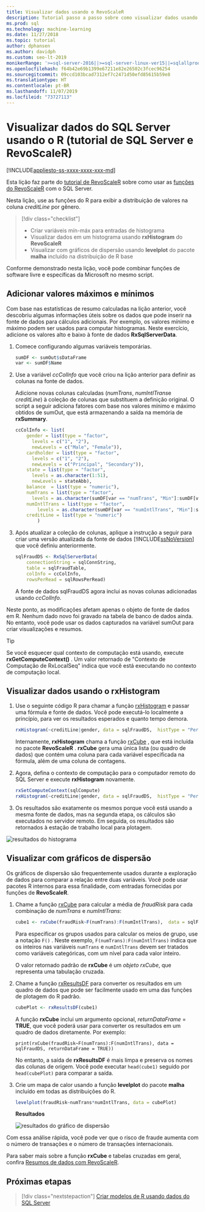 ```yaml
---
title: Visualizar dados usando o RevoScaleR
description: Tutorial passo a passo sobre como visualizar dados usando a linguagem R no SQL Server.
ms.prod: sql
ms.technology: machine-learning
ms.date: 11/27/2018
ms.topic: tutorial
author: dphansen
ms.author: davidph
ms.custom: seo-lt-2019
monikerRange: '>=sql-server-2016||>=sql-server-linux-ver15||=sqlallproducts-allversions'
ms.openlocfilehash: f64b42e69b1399e67211e82e26502c3fcec96254
ms.sourcegitcommit: 09ccd103bcad7312ef7c2471d50efd85615b59e8
ms.translationtype: HT
ms.contentlocale: pt-BR
ms.lasthandoff: 11/07/2019
ms.locfileid: "73727113"
---
```

#  <a name="visualize-sql-server-data-using-r-sql-server-and-revoscaler-tutorial"></a>Visualizar dados do SQL Server usando o R (tutorial de SQL Server e RevoScaleR)
[!INCLUDE[appliesto-ss-xxxx-xxxx-xxx-md](../../includes/appliesto-ss-xxxx-xxxx-xxx-md.md)]

Esta lição faz parte do [tutorial de RevoScaleR](deepdive-data-science-deep-dive-using-the-revoscaler-packages.md) sobre como usar as [funções do RevoScaleR](https://docs.microsoft.com/machine-learning-server/r-reference/revoscaler/revoscaler) com o SQL Server.

Nesta lição, use as funções do R para exibir a distribuição de valores na coluna *creditLine* por gênero.

> [!div class="checklist"]
> * Criar variáveis mín-máx para entradas de histograma
> * Visualizar dados em um histograma usando **rxHistogram** do **RevoScaleR**
> * Visualizar com gráficos de dispersão usando **levelplot** do pacote **malha** incluído na distribuição de R base

Conforme demonstrado nesta lição, você pode combinar funções de software livre e específicas da Microsoft no mesmo script.

## <a name="add-maximum-and-minimum-values"></a>Adicionar valores máximos e mínimos

Com base nas estatísticas de resumo calculadas na lição anterior, você descobriu algumas informações úteis sobre os dados que pode inserir na fonte de dados para cálculos adicionais. Por exemplo, os valores mínimo e máximo podem ser usados para computar histogramas. Neste exercício, adicione os valores alto e baixo à fonte de dados **RxSqlServerData**.

1. Comece configurando algumas variáveis temporárias.
  
    ```R
    sumDF <- sumOut$sDataFrame
    var <- sumDF$Name
    ```
  
2. Use a variável *ccColInfo* que você criou na lição anterior para definir as colunas na fonte de dados.
  
   Adicione novas colunas calculadas (*numTrans*, *numIntlTrans*e *creditLine*) à coleção de colunas que substituem a definição original. O script a seguir adiciona fatores com base nos valores mínimo e máximo obtidos de sumOut, que está armazenando a saída na memória de **rxSummary**. 
  
    ```R 
    ccColInfo <- list(
        gender = list(type = "factor",
          levels = c("1", "2"), 
          newLevels = c("Male", "Female")),
        cardholder = list(type = "factor",
          levels = c("1", "2"), 
          newLevels = c("Principal", "Secondary")), 
        state = list(type = "factor", 
          levels = as.character(1:51), 
          newLevels = stateAbb), 
        balance  = list(type = "numeric"),
        numTrans = list(type = "factor", 
          levels = as.character(sumDF[var == "numTrans", "Min"]:sumDF[var == "numTrans", "Max"])),
        numIntlTrans = list(type = "factor",  
            levels = as.character(sumDF[var == "numIntlTrans", "Min"]:sumDF[var =="numIntlTrans", "Max"])),
        creditLine = list(type = "numeric")
            )
    ```
  
3. Após atualizar a coleção de colunas, aplique a instrução a seguir para criar uma versão atualizada da fonte de dados [!INCLUDE[ssNoVersion](../../includes/ssnoversion-md.md)] que você definiu anteriormente.
  
    ```R
    sqlFraudDS <- RxSqlServerData(
        connectionString = sqlConnString,
        table = sqlFraudTable,
        colInfo = ccColInfo,
        rowsPerRead = sqlRowsPerRead)
    ```
  
    A fonte de dados sqlFraudDS agora inclui as novas colunas adicionadas usando *ccColInfo*.
  
Neste ponto, as modificações afetam apenas o objeto de fonte de dados em R. Nenhum dado novo foi gravado na tabela de banco de dados ainda. No entanto, você pode usar os dados capturados na variável sumOut para criar visualizações e resumos. 

> [!TIP]
> Se você esquecer qual contexto de computação está usando, execute **rxGetComputeContext()** . Um valor retornado de "Contexto de Computação de RxLocalSeq" indica que você está executando no contexto de computação local.

## <a name="visualize-data-using-rxhistogram"></a>Visualizar dados usando o rxHistogram

1. Use o seguinte código R para chamar a função [rxHistogram](https://docs.microsoft.com/machine-learning-server/r-reference/revoscaler/rxhistogram) e passar uma fórmula e fonte de dados. Você pode executá-lo localmente a princípio, para ver os resultados esperados e quanto tempo demora.
  
    ```R
    rxHistogram(~creditLine|gender, data = sqlFraudDS,  histType = "Percent")
    ```
 
    Internamente, **rxHistogram** chama a função [rxCube](https://docs.microsoft.com/machine-learning-server/r-reference/revoscaler/rxcube) , que está incluída no pacote **RevoScaleR** . **rxCube** gera uma única lista (ou quadro de dados) que contém uma coluna para cada variável especificada na fórmula, além de uma coluna de contagens.
    
2. Agora, defina o contexto de computação para o computador remoto do SQL Server e execute **rxHistogram** novamente.
  
    ```R
    rxSetComputeContext(sqlCompute)
    rxHistogram(~creditLine|gender, data = sqlFraudDS,  histType = "Percent")
    ```
 
3. Os resultados são exatamente os mesmos porque você está usando a mesma fonte de dados, mas na segunda etapa, os cálculos são executados no servidor remoto. Em seguida, os resultados são retornados à estação de trabalho local para plotagem.
   
  ![resultados do histograma](media/rsql-sue-histogramresults.jpg "resultados do histograma")


## <a name="visualize-with-scatter-plots"></a>Visualizar com gráficos de dispersão

Os gráficos de dispersão são frequentemente usados durante a exploração de dados para comparar a relação entre duas variáveis. Você pode usar pacotes R internos para essa finalidade, com entradas fornecidas por funções de **RevoScaleR**.

1. Chame a função [rxCube](https://docs.microsoft.com/machine-learning-server/r-reference/revoscaler/rxcrosstabs) para calcular a média de *fraudRisk* para cada combinação de *numTrans* e *numIntlTrans*:
  
    ```R
    cube1 <- rxCube(fraudRisk~F(numTrans):F(numIntlTrans),  data = sqlFraudDS)
    ```
  
    Para especificar os grupos usados para calcular os meios de grupo, use a notação `F()` . Neste exemplo, `F(numTrans):F(numIntlTrans)` indica que os inteiros nas variáveis `numTrans` e `numIntlTrans` devem ser tratados como variáveis categóricas, com um nível para cada valor inteiro.
  
    O valor retornado padrão de **rxCube** é um *objeto rxCube*, que representa uma tabulação cruzada. 
  
2. Chame a função [rxResultsDF](https://docs.microsoft.com/machine-learning-server/r-reference/revoscaler/rxresultsdf) para converter os resultados em um quadro de dados que pode ser facilmente usado em uma das funções de plotagem do R padrão.
  
    ```R
    cubePlot <- rxResultsDF(cube1)
    ```
  
    A função **rxCube** inclui um argumento opcional, *returnDataFrame* = **TRUE**, que você poderá usar para converter os resultados em um quadro de dados diretamente. Por exemplo:
    
    `print(rxCube(fraudRisk~F(numTrans):F(numIntlTrans), data = sqlFraudDS, returnDataFrame = TRUE))`
       
    No entanto, a saída de **rxResultsDF** é mais limpa e preserva os nomes das colunas de origem. Você pode executar `head(cube1)` seguido por `head(cubePlot)` para comparar a saída.
  
3. Crie um mapa de calor usando a função **levelplot** do pacote **malha** incluído em todas as distribuições do R.
  
    ```R
    levelplot(fraudRisk~numTrans*numIntlTrans, data = cubePlot)
    ```
  
    **Resultados**
  
    ![resultados do gráfico de dispersão](media/rsql-sue-scatterplotresults.jpg "resultados do gráfico de dispersão")
  
Com essa análise rápida, você pode ver que o risco de fraude aumenta com o número de transações e o número de transações internacionais.

Para saber mais sobre a função **rxCube** e tabelas cruzadas em geral, confira [Resumos de dados com RevoScaleR](https://docs.microsoft.com/machine-learning-server/r/how-to-revoscaler-data-summaries).

## <a name="next-steps"></a>Próximas etapas

> [!div class="nextstepaction"]
> [Criar modelos de R usando dados do SQL Server](../../advanced-analytics/tutorials/deepdive-create-models.md)